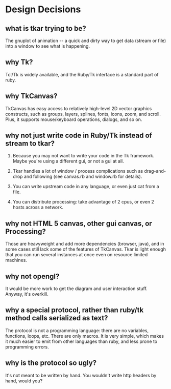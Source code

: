 # Design Decisions

## what is tkar trying to be?

The gnuplot of animation -- a quick and dirty way to get data (stream or file) into a window to see what is happening.

## why Tk?

Tcl/Tk is widely available, and the Ruby/Tk interface is a standard part of ruby.

## why TkCanvas?

TkCanvas has easy access to relatively high-level 2D vector graphics constructs, such as groups, layers, splines, fonts, icons, zoom, and scroll. Plus, it supports mouse/keyboard operations, dialogs, and so on.

## why not just write code in Ruby/Tk instead of stream to tkar?

1. Because you may not want to write your code in the Tk framework. Maybe you're using a different gui, or not a gui at all.

2. Tkar handles a lot of window / process complications such as drag-and-drop and following (see canvas.rb and window.rb for details).

3. You can write upstream code in any language, or even just cat from a file.

4. You can distribute processing: take advantage of 2 cpus, or even 2 hosts across a network.

## why not HTML 5 canvas, other gui canvas, or Processing?

Those are heavyweight and add more dependencies (browser, java), and in some cases still lack some of the features of TkCanvas. Tkar is light enough that you can run several instances at once even on resource limited machines.

## why not opengl?

It would be more work to get the diagram and user interaction stuff. Anyway, it's overkill.

## why a special protocol, rather than ruby/tk method calls serialized as text?

The protocol is not a programming language: there are no variables, functions, loops, etc. There are only macros. It is very simple, which makes it much easier to emit from other languages than ruby, and less prone to programming errors.

## why is the protocol so ugly?

It's not meant to be written by hand. You wouldn't write http headers by hand, would you?
